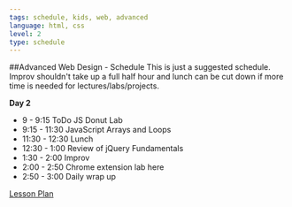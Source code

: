 ```yaml
---
tags: schedule, kids, web, advanced
language: html, css
level: 2
type: schedule
---
```


##Advanced Web Design - Schedule
This is just a suggested schedule. Improv shouldn't take up a full half hour and lunch can be cut down if more time is needed for lectures/labs/projects.

**Day 2**
+ 9 - 9:15 ToDo JS Donut Lab
+ 9:15 - 11:30 JavaScript Arrays and Loops
+ 11:30 - 12:30 Lunch
+ 12:30 - 1:00 Review of jQuery Fundamentals
+ 1:30 - 2:00 Improv
+ 2:00 - 2:50 Chrome extension lab here
+ 2:50 - 3:00 Daily wrap up

[Lesson Plan](https://docs.google.com/a/flatironschool.com/document/d/1sVmfHD2es7Hf52pi26dZ9h0RmCCWtwTjDiQcfMT2Ob0/edit)
